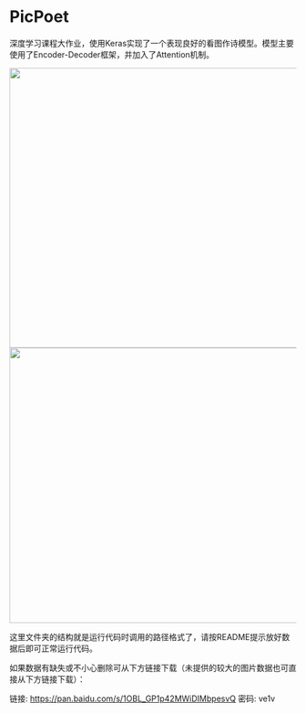 # PicPoet

深度学习课程大作业，使用Keras实现了一个表现良好的看图作诗模型。模型主要使用了Encoder-Decoder框架，并加入了Attention机制。

<img src="https://tva1.sinaimg.cn/large/008eGmZEgy1gnom03vektj30sa0ra4ga.jpg" width = "509" height = "491" />

<img src="https://tva1.sinaimg.cn/large/008eGmZEgy1gnom05cmjnj30u60qu1kx.jpg" width = "543" height = "483" />

这里文件夹的结构就是运行代码时调用的路径格式了，请按README提示放好数据后即可正常运行代码。

如果数据有缺失或不小心删除可从下方链接下载（未提供的较大的图片数据也可直接从下方链接下载）：

链接: https://pan.baidu.com/s/1OBL_GP1p42MWiDIMbpesvQ  密码: ve1v
